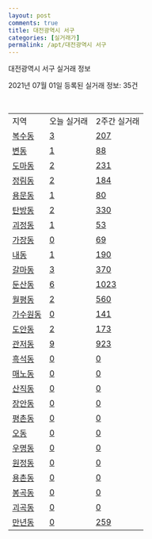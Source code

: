 ```yaml
---
layout: post
comments: true
title: 대전광역시 서구
categories: [실거래가]
permalink: /apt/대전광역시 서구
---
```


대전광역시 서구 실거래 정보

2021년 07월 01일 등록된 실거래 정보: 35건

<script type="text/javascript">
  google.charts.load('current', {'packages':['corechart']});
  google.charts.setOnLoadCallback(drawChart);

  function drawChart() {
    var data = google.visualization.arrayToDataTable([['거래일', '매매', '전월세', '전매'], ['21-02', 541, 620, 7], ['21-03', 566, 613, 13], ['21-04', 539, 513, 7], ['21-05', 506, 422, 15], ['21-06', 235, 282, 2]]);

    var options = {
      title: '최근 유형별 거래량 추이',
      legend: { position: 'bottom' }
    };

    var chart = new google.visualization.LineChart(document.getElementById('columnchart_material'));
    chart.draw(data, (options));
  }
</script>

<div id="columnchart_material" style="width: 95%; margin-left: -35px"></div>
<br>
<table class="sortable">
  <tr>
    <td>지역</td>
    <td>오늘 실거래</td>
    <td>2주간 실거래</td>
  </tr>

  
  <tr class="item">
    <td><a href="대전광역시 서구 복수동">복수동</a></td>
    <td><a href="대전광역시 서구 복수동">3</a></td>
    <td><a href="대전광역시 서구 복수동">207</a></td>
  </tr>
    

  <tr class="item">
    <td><a href="대전광역시 서구 변동">변동</a></td>
    <td><a href="대전광역시 서구 변동">1</a></td>
    <td><a href="대전광역시 서구 변동">88</a></td>
  </tr>
    

  <tr class="item">
    <td><a href="대전광역시 서구 도마동">도마동</a></td>
    <td><a href="대전광역시 서구 도마동">2</a></td>
    <td><a href="대전광역시 서구 도마동">231</a></td>
  </tr>
    

  <tr class="item">
    <td><a href="대전광역시 서구 정림동">정림동</a></td>
    <td><a href="대전광역시 서구 정림동">2</a></td>
    <td><a href="대전광역시 서구 정림동">184</a></td>
  </tr>
    

  <tr class="item">
    <td><a href="대전광역시 서구 용문동">용문동</a></td>
    <td><a href="대전광역시 서구 용문동">1</a></td>
    <td><a href="대전광역시 서구 용문동">80</a></td>
  </tr>
    

  <tr class="item">
    <td><a href="대전광역시 서구 탄방동">탄방동</a></td>
    <td><a href="대전광역시 서구 탄방동">2</a></td>
    <td><a href="대전광역시 서구 탄방동">330</a></td>
  </tr>
    

  <tr class="item">
    <td><a href="대전광역시 서구 괴정동">괴정동</a></td>
    <td><a href="대전광역시 서구 괴정동">1</a></td>
    <td><a href="대전광역시 서구 괴정동">53</a></td>
  </tr>
    

  <tr class="item">
    <td><a href="대전광역시 서구 가장동">가장동</a></td>
    <td><a href="대전광역시 서구 가장동">0</a></td>
    <td><a href="대전광역시 서구 가장동">69</a></td>
  </tr>
    

  <tr class="item">
    <td><a href="대전광역시 서구 내동">내동</a></td>
    <td><a href="대전광역시 서구 내동">1</a></td>
    <td><a href="대전광역시 서구 내동">190</a></td>
  </tr>
    

  <tr class="item">
    <td><a href="대전광역시 서구 갈마동">갈마동</a></td>
    <td><a href="대전광역시 서구 갈마동">3</a></td>
    <td><a href="대전광역시 서구 갈마동">370</a></td>
  </tr>
    

  <tr class="item">
    <td><a href="대전광역시 서구 둔산동">둔산동</a></td>
    <td><a href="대전광역시 서구 둔산동">6</a></td>
    <td><a href="대전광역시 서구 둔산동">1023</a></td>
  </tr>
    

  <tr class="item">
    <td><a href="대전광역시 서구 월평동">월평동</a></td>
    <td><a href="대전광역시 서구 월평동">2</a></td>
    <td><a href="대전광역시 서구 월평동">560</a></td>
  </tr>
    

  <tr class="item">
    <td><a href="대전광역시 서구 가수원동">가수원동</a></td>
    <td><a href="대전광역시 서구 가수원동">0</a></td>
    <td><a href="대전광역시 서구 가수원동">141</a></td>
  </tr>
    

  <tr class="item">
    <td><a href="대전광역시 서구 도안동">도안동</a></td>
    <td><a href="대전광역시 서구 도안동">2</a></td>
    <td><a href="대전광역시 서구 도안동">173</a></td>
  </tr>
    

  <tr class="item">
    <td><a href="대전광역시 서구 관저동">관저동</a></td>
    <td><a href="대전광역시 서구 관저동">9</a></td>
    <td><a href="대전광역시 서구 관저동">923</a></td>
  </tr>
    

  <tr class="item">
    <td><a href="대전광역시 서구 흑석동">흑석동</a></td>
    <td><a href="대전광역시 서구 흑석동">0</a></td>
    <td><a href="대전광역시 서구 흑석동">0</a></td>
  </tr>
    

  <tr class="item">
    <td><a href="대전광역시 서구 매노동">매노동</a></td>
    <td><a href="대전광역시 서구 매노동">0</a></td>
    <td><a href="대전광역시 서구 매노동">0</a></td>
  </tr>
    

  <tr class="item">
    <td><a href="대전광역시 서구 산직동">산직동</a></td>
    <td><a href="대전광역시 서구 산직동">0</a></td>
    <td><a href="대전광역시 서구 산직동">0</a></td>
  </tr>
    

  <tr class="item">
    <td><a href="대전광역시 서구 장안동">장안동</a></td>
    <td><a href="대전광역시 서구 장안동">0</a></td>
    <td><a href="대전광역시 서구 장안동">0</a></td>
  </tr>
    

  <tr class="item">
    <td><a href="대전광역시 서구 평촌동">평촌동</a></td>
    <td><a href="대전광역시 서구 평촌동">0</a></td>
    <td><a href="대전광역시 서구 평촌동">0</a></td>
  </tr>
    

  <tr class="item">
    <td><a href="대전광역시 서구 오동">오동</a></td>
    <td><a href="대전광역시 서구 오동">0</a></td>
    <td><a href="대전광역시 서구 오동">0</a></td>
  </tr>
    

  <tr class="item">
    <td><a href="대전광역시 서구 우명동">우명동</a></td>
    <td><a href="대전광역시 서구 우명동">0</a></td>
    <td><a href="대전광역시 서구 우명동">0</a></td>
  </tr>
    

  <tr class="item">
    <td><a href="대전광역시 서구 원정동">원정동</a></td>
    <td><a href="대전광역시 서구 원정동">0</a></td>
    <td><a href="대전광역시 서구 원정동">0</a></td>
  </tr>
    

  <tr class="item">
    <td><a href="대전광역시 서구 용촌동">용촌동</a></td>
    <td><a href="대전광역시 서구 용촌동">0</a></td>
    <td><a href="대전광역시 서구 용촌동">0</a></td>
  </tr>
    

  <tr class="item">
    <td><a href="대전광역시 서구 봉곡동">봉곡동</a></td>
    <td><a href="대전광역시 서구 봉곡동">0</a></td>
    <td><a href="대전광역시 서구 봉곡동">0</a></td>
  </tr>
    

  <tr class="item">
    <td><a href="대전광역시 서구 괴곡동">괴곡동</a></td>
    <td><a href="대전광역시 서구 괴곡동">0</a></td>
    <td><a href="대전광역시 서구 괴곡동">0</a></td>
  </tr>
    

  <tr class="item">
    <td><a href="대전광역시 서구 만년동">만년동</a></td>
    <td><a href="대전광역시 서구 만년동">0</a></td>
    <td><a href="대전광역시 서구 만년동">259</a></td>
  </tr>
    


</table>


    